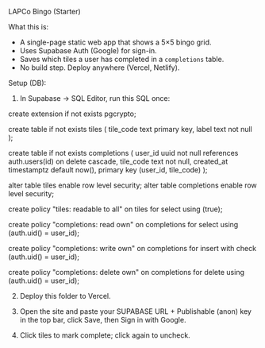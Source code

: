 LAPCo Bingo (Starter)

What this is:
- A single-page static web app that shows a 5×5 bingo grid.
- Uses Supabase Auth (Google) for sign-in.
- Saves which tiles a user has completed in a `completions` table.
- No build step. Deploy anywhere (Vercel, Netlify).

Setup (DB):
1) In Supabase -> SQL Editor, run this SQL once:

create extension if not exists pgcrypto;

create table if not exists tiles (
  tile_code text primary key,
  label text not null
);

create table if not exists completions (
  user_id uuid not null references auth.users(id) on delete cascade,
  tile_code text not null,
  created_at timestamptz default now(),
  primary key (user_id, tile_code)
);

alter table tiles enable row level security;
alter table completions enable row level security;

create policy "tiles: readable to all" on tiles
for select using (true);

create policy "completions: read own" on completions
for select using (auth.uid() = user_id);

create policy "completions: write own" on completions
for insert with check (auth.uid() = user_id);

create policy "completions: delete own" on completions
for delete using (auth.uid() = user_id);

2) Deploy this folder to Vercel.

3) Open the site and paste your SUPABASE URL + Publishable (anon) key in the top bar, click Save, then Sign in with Google.

4) Click tiles to mark complete; click again to uncheck.
